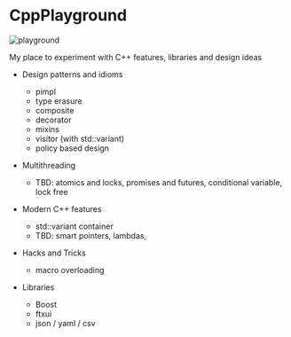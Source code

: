 # CppPlayground

![playground](https://user-images.githubusercontent.com/27345859/160299682-14ac912d-b027-43f3-b4f4-7dc5dda5a7ae.png)

My place to experiment with C++ features, libraries and design ideas

* Design patterns and idioms
  - pimpl
  - type erasure
  - composite
  - decorator
  - mixins
  - visitor (with std::variant)
  - policy based design
* Multithreading
  - TBD: atomics and locks, promises and futures, conditional variable, lock free
* Modern C++ features
  - std::variant container
  - TBD: smart pointers, lambdas, 
* Hacks and Tricks
  - macro overloading


* Libraries
  - Boost
  - ftxui
  - json / yaml / csv
